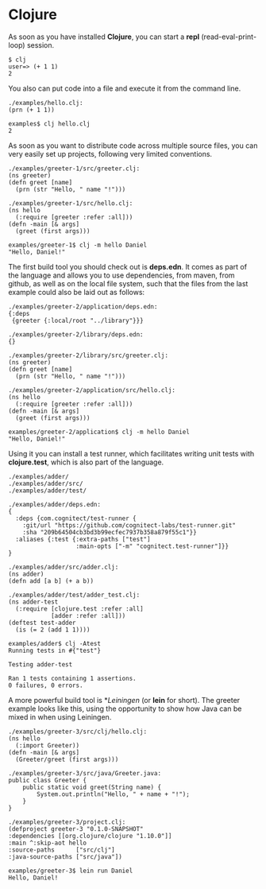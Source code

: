 # Clojure

As soon as you have installed **Clojure**, you can start a **repl** (read-eval-print-loop) 
session.

    $ clj
    user=> (+ 1 1)
    2

You also can put code into a file and execute it from the command line.

    ./examples/hello.clj:
    (prn (+ 1 1))

    examples$ clj hello.clj
    2

As soon as you want to distribute code across multiple source files, 
you can very easily set up projects, following very limited conventions. 

    ./examples/greeter-1/src/greeter.clj:
    (ns greeter)
    (defn greet [name] 
      (prn (str "Hello, " name "!")))

    ./examples/greeter-1/src/hello.clj:
    (ns hello
      (:require [greeter :refer :all]))
    (defn -main [& args]
      (greet (first args)))

    examples/greeter-1$ clj -m hello Daniel
    "Hello, Daniel!"

The first build tool you should check out is **deps.edn**. 
It comes as part of the language and allows you to use dependencies, 
from maven, from github, as well
as on the local file system, such that the files from the last 
example could also be laid out as follows:

    ./examples/greeter-2/application/deps.edn:
    {:deps
     {greeter {:local/root "../library"}}}

    ./examples/greeter-2/library/deps.edn:
    {}

    ./examples/greeter-2/library/src/greeter.clj:
    (ns greeter)
    (defn greet [name] 
      (prn (str "Hello, " name "!")))

    ./examples/greeter-2/application/src/hello.clj:
    (ns hello
      (:require [greeter :refer :all]))
    (defn -main [& args]
      (greet (first args)))

    examples/greeter-2/application$ clj -m hello Daniel
    "Hello, Daniel!"

Using it you can install a test runner, which 
facilitates writing unit tests with **clojure.test**, 
which is also part of the language.

    ./examples/adder/
    ./examples/adder/src/
    ./examples/adder/test/

    ./examples/adder/deps.edn:
    {
      :deps {com.cognitect/test-runner {
        :git/url "https://github.com/cognitect-labs/test-runner.git"
        :sha "209b64504cb3bd3b99ecfec7937b358a879f55c1"}}
      :aliases {:test {:extra-paths ["test"]
                       :main-opts ["-m" "cognitect.test-runner"]}}
    }

    ./examples/adder/src/adder.clj:
    (ns adder)
    (defn add [a b] (+ a b))

    ./examples/adder/test/adder_test.clj:
    (ns adder-test
      (:require [clojure.test :refer :all]
                [adder :refer :all]))
    (deftest test-adder
      (is (= 2 (add 1 1))))

    examples/adder$ clj -Atest
    Running tests in #{"test"}

    Testing adder-test
    
    Ran 1 tests containing 1 assertions.
    0 failures, 0 errors.

A more powerful build tool is **Leiningen* (or **lein** for short). The greeter example
looks like this, using the opportunity to show how Java can be mixed in when using Leiningen.

    ./examples/greeter-3/src/clj/hello.clj:
    (ns hello 
      (:import Greeter))
    (defn -main [& args]
      (Greeter/greet (first args)))

    ./examples/greeter-3/src/java/Greeter.java:
    public class Greeter {
        public static void greet(String name) {
            System.out.println("Hello, " + name + "!");
        }
    }

    ./examples/greeter-3/project.clj:
    (defproject greeter-3 "0.1.0-SNAPSHOT"
    :dependencies [[org.clojure/clojure "1.10.0"]]
    :main ^:skip-aot hello
    :source-paths      ["src/clj"]
    :java-source-paths ["src/java"])

    examples/greeter-3$ lein run Daniel
    Hello, Daniel!
